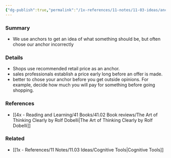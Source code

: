 ```yaml
---
{"dg-publish":true,"permalink":"/1x-references/11-notes/11-03-ideas/anchoring/","title":"Anchoring","created":"2023-01-01T17:57:51.000+03:00","updated":"2024-02-14T20:18:36.118+03:00"}
---
```



### Summary
- We use anchors to get an idea of what something should be, but often chose our anchor incorrectly

### Details
- Shops use recommended retail price as an anchor.
- sales professionals establish a price early long before an offer is made.
- better to chose your anchor before you get outside opinions. For example, decide how much you will pay for something before going shopping.

### References
- [[4x - Reading and Learning/41 Books/41.02 Book reviews/The Art of Thinking Clearly by Rolf Dobelli\|The Art of Thinking Clearly by Rolf Dobelli]]

### Related
- [[1x - References/11 Notes/11.03 Ideas/Cognitive Tools\|Cognitive Tools]]
